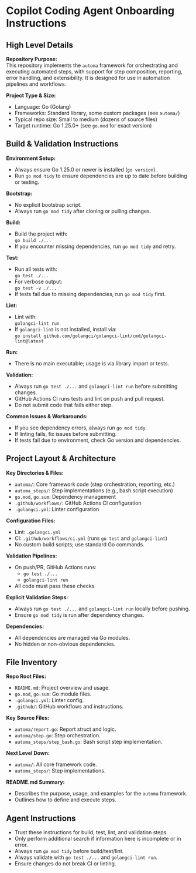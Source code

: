# Copilot Coding Agent Onboarding Instructions

## High Level Details

**Repository Purpose:**  
This repository implements the `automa` framework for orchestrating and executing automated steps, with support for step composition, reporting, error handling, and extensibility. It is designed for use in automation pipelines and workflows.

**Project Type & Size:**  
- Language: Go (Golang)
- Frameworks: Standard library, some custom packages (see `automa/`)
- Typical repo size: Small to medium (dozens of source files)
- Target runtime: Go 1.25.0+ (see `go.mod` for exact version)

## Build & Validation Instructions

**Environment Setup:**  
- Always ensure Go 1.25.0 or newer is installed (`go version`).
- Run `go mod tidy` to ensure dependencies are up to date before building or testing.

**Bootstrap:**  
- No explicit bootstrap script.  
- Always run `go mod tidy` after cloning or pulling changes.

**Build:**  
- Build the project with:  
  `go build ./...`  
- If you encounter missing dependencies, run `go mod tidy` and retry.

**Test:**  
- Run all tests with:  
  `go test ./...`  
- For verbose output:  
  `go test -v ./...`  
- If tests fail due to missing dependencies, run `go mod tidy` first.

**Lint:**  
- Lint with:  
  `golangci-lint run`  
- If `golangci-lint` is not installed, install via:  
  `go install github.com/golangci/golangci-lint/cmd/golangci-lint@latest`

**Run:**  
- There is no main executable; usage is via library import or tests.

**Validation:**  
- Always run `go test ./...` and `golangci-lint run` before submitting changes.
- GitHub Actions CI runs tests and lint on push and pull request.  
- Do not submit code that fails either step.

**Common Issues & Workarounds:**  
- If you see dependency errors, always run `go mod tidy`.
- If linting fails, fix issues before submitting.
- If tests fail due to environment, check Go version and dependencies.

## Project Layout & Architecture

**Key Directories & Files:**  
- `automa/`: Core framework code (step orchestration, reporting, etc.)
- `automa_steps/`: Step implementations (e.g., bash script execution)
- `go.mod`, `go.sum`: Dependency management
- `.github/workflows/`: GitHub Actions CI configuration
- `.golangci.yml`: Linter configuration

**Configuration Files:**  
- Lint: `.golangci.yml`
- CI: `.github/workflows/ci.yml` (runs `go test` and `golangci-lint`)
- No custom build scripts; use standard Go commands.

**Validation Pipelines:**  
- On push/PR, GitHub Actions runs:
  - `go test ./...`
  - `golangci-lint run`
- All code must pass these checks.

**Explicit Validation Steps:**  
- Always run `go test ./...` and `golangci-lint run` locally before pushing.
- Ensure `go mod tidy` is run after dependency changes.

**Dependencies:**  
- All dependencies are managed via Go modules.
- No hidden or non-obvious dependencies.

## File Inventory

**Repo Root Files:**  
- `README.md`: Project overview and usage.
- `go.mod`, `go.sum`: Go module files.
- `.golangci.yml`: Linter config.
- `.github/`: GitHub workflows and instructions.

**Key Source Files:**  
- `automa/report.go`: Report struct and logic.
- `automa/step.go`: Step orchestration.
- `automa_steps/step_bash.go`: Bash script step implementation.

**Next Level Down:**  
- `automa/`: All core framework code.
- `automa_steps/`: Step implementations.

**README.md Summary:**  
- Describes the purpose, usage, and examples for the `automa` framework.
- Outlines how to define and execute steps.

## Agent Instructions

- Trust these instructions for build, test, lint, and validation steps.
- Only perform additional search if information here is incomplete or in error.
- Always run `go mod tidy` before build/test/lint.
- Always validate with `go test ./...` and `golangci-lint run`.
- Ensure changes do not break CI or linting.